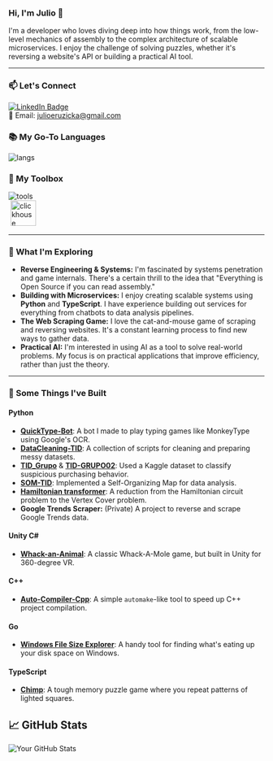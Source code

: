 ### Hi, I'm Julio 👋

I'm a developer who loves diving deep into how things work, from the low-level mechanics of assembly to the complex architecture of scalable microservices. I enjoy the challenge of solving puzzles, whether it's reversing a website's API or building a practical AI tool.

---

### 📫 Let's Connect
[![LinkedIn Badge](https://img.shields.io/badge/-LinkedIn-0077B5?style=flat&logo=LinkedIn&logoColor=white)](https://www.linkedin.com/in/julio-emanuel-ruzicka-ruzicka-31a127229/)\
📧 Email: julioeruzicka@gmail.com

### 📚 My Go-To Languages
![langs](https://skillicons.dev/icons?i=cpp,typescript,rust,python&theme=dark)
### 🧰 My Toolbox
![tools](https://skillicons.dev/icons?i=react,nodejs,bun,mongo,docker,firebase,github,graphql,kubernetes,linux,lua,mysql,nestjs,postman,rabbitmq,rails,redux,tailwind&theme=dark&perline=6)\
&nbsp;<img src="https://static.cdnlogo.com/logos/c/57/clickhouse.svg" alt="clickhouse" width="50"/>

---

### 🌱 What I'm Exploring

* **Reverse Engineering & Systems:** I'm fascinated by systems penetration and game internals. There's a certain thrill to the idea that "Everything is Open Source if you can read assembly."
* **Building with Microservices:** I enjoy creating scalable systems using **Python** and **TypeScript**. I have experience building out services for everything from chatbots to data analysis pipelines.
* **The Web Scraping Game:** I love the cat-and-mouse game of scraping and reversing websites. It's a constant learning process to find new ways to gather data.
* **Practical AI:** I'm interested in using AI as a tool to solve real-world problems. My focus is on practical applications that improve efficiency, rather than just the theory.

---

### 🚀 Some Things I've Built

#### Python
- [**QuickType-Bot**](https://github.com/cracksuxer/QuickType-Bot): A bot I made to play typing games like MonkeyType using Google's OCR.
- [**DataCleaning-TID**](https://github.com/cracksuxer/DataCleaning-TID): A collection of scripts for cleaning and preparing messy datasets.
- [**TID_Grupo**](https://github.com/cracksuxer/TID_Grupo) & [**TID-GRUPO02**](https://github.com/cracksuxer/TID-GRUPO02): Used a Kaggle dataset to classify suspicious purchasing behavior.
- [**SOM-TID**](https://github.com/cracksuxer/SOM-TID): Implemented a Self-Organizing Map for data analysis.
- [**Hamiltonian transformer**](https://github.com/danielmdzrgz/HamiltonianCircuit): A reduction from the Hamiltonian circuit problem to the Vertex Cover problem.
- **Google Trends Scraper:** (Private) A project to reverse and scrape Google Trends data.

#### Unity C#
- [**Whack-an-Animal**](https://github.com/cracksuxer/Whack-an-animal): A classic Whack-A-Mole game, but built in Unity for 360-degree VR.

#### C++
- [**Auto-Compiler-Cpp**](https://github.com/cracksuxer/Auto-compiler-cpp): A simple `automake`-like tool to speed up C++ project compilation.

#### Go
- [**Windows File Size Explorer**](https://github.com/cracksuxer/windows-file-size-explorer): A handy tool for finding what's eating up your disk space on Windows.

#### TypeScript
- [**Chimp**](https://github.com/cracksuxer/chimp): A tough memory puzzle game where you repeat patterns of lighted squares.



## 📈 GitHub Stats
![Your GitHub Stats](https://github-readme-stats.vercel.app/api?username=cracksuxer&show_icons=true&theme=transparent)
